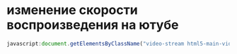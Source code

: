 # изменение скорости воспроизведения на ютубе
```javascript
javascript:document.getElementsByClassName("video-stream html5-main-video")[0].playbackRate = 2.5;
```

